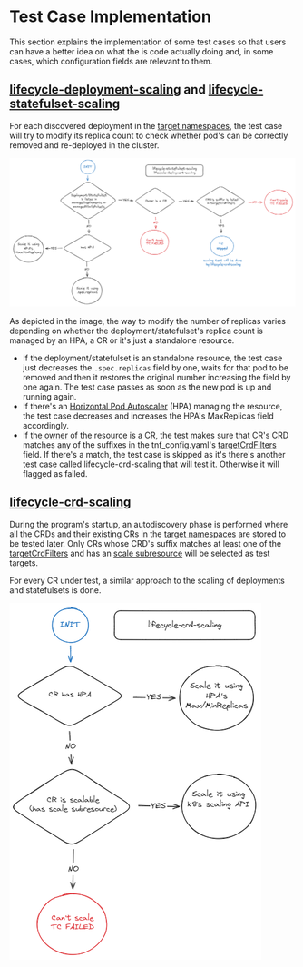 <!-- markdownlint-disable line-length no-bare-urls -->
# Test Case Implementation

This section explains the implementation of some test cases so that users can have a better idea on what the is code actually doing and, in some cases, which configuration fields are relevant to them.

## [lifecycle-deployment-scaling](https://github.com/redhat-best-practices-for-k8s/certsuite/blob/main/CATALOG.md#lifecycle-deployment-scaling) and [lifecycle-statefulset-scaling](https://github.com/redhat-best-practices-for-k8s/certsuite/blob/main/CATALOG.md#lifecycle-statefulset-scaling)

For each discovered deployment in the [target namespaces](https://github.com/redhat-best-practices-for-k8s/certsuite/blob/main/cnf-certification-test/tnf_config.yml#L1), the test case will try to modify its replica count to check whether pod's can be correctly removed and re-deployed in the cluster.

<!-- markdownlint-disable MD033 -->
<img src="../assets/images/tests-flow-charts/lifecycle-deployment-scaling.png"></img>
<!-- markdownlint-disable MD033 -->

As depicted in the image, the way to modify the number of replicas varies depending on whether the deployment/statefulset's replica count is managed by an HPA, a CR or it's just a standalone resource.

- If the deployment/statefulset is an standalone resource, the test case just decreases the `.spec.replicas` field by one, waits for that pod to be removed and then it restores the original number increasing the field by one again. The test case passes as soon as the new pod is up and running again.
- If there's an [Horizontal Pod Autoscaler](https://kubernetes.io/docs/tasks/run-application/horizontal-pod-autoscale/) (HPA) managing the resource, the test case decreases and increases the HPA's MaxReplicas field accordingly.
- If [the owner](https://kubernetes.io/docs/concepts/overview/working-with-objects/owners-dependents/#owner-references-in-object-specifications) of the resource is a CR, the test makes sure that CR's CRD matches any of the suffixes in the tnf_config.yaml's [targetCrdFilters](https://github.com/redhat-best-practices-for-k8s/certsuite/blob/d2b718753f438ec8f33ed8bca5ac60ecf71ef599/cnf-certification-test/tnf_config.yml#L8) field. If there's a match, the test case is skipped as it's there's another test case called lifecycle-crd-scaling that will test it. Otherwise it will flagged as failed.

## [lifecycle-crd-scaling](https://github.com/redhat-best-practices-for-k8s/certsuite/blob/main/CATALOG.md#lifecycle-crd-scaling)

During the program's startup, an autodiscovery phase is performed where all the CRDs and their existing CRs in the [target namespaces](https://github.com/redhat-best-practices-for-k8s/certsuite/blob/main/cnf-certification-test/tnf_config.yml#L1) are stored to be tested later. Only CRs whose CRD's suffix matches at least one of the [targetCrdFilters](https://github.com/redhat-best-practices-for-k8s/certsuite/blob/d2b718753f438ec8f33ed8bca5ac60ecf71ef599/cnf-certification-test/tnf_config.yml#L8) and has an [scale subresource](https://kubernetes.io/docs/tasks/extend-kubernetes/custom-resources/custom-resource-definitions/#scale-subresource) will be selected as test targets.

For every CR under test, a similar approach to the scaling of deployments and statefulsets is done.

<!-- markdownlint-disable MD033 -->
<img src="../assets/images/tests-flow-charts/lifecycle-crd-scaling.png"></img>
<!-- markdownlint-disable MD033 -->
